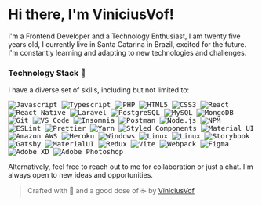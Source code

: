 # Hi there, I'm ViniciusVof!

I'm a Frontend Developer and a Technology Enthusiast, I am twenty five years old, I currently live in Santa Catarina in Brazil, excited for the future. I'm constantly learning and adapting to new technologies and challenges.

### Technology Stack 🚀

I have a diverse set of skills, including but not limited to:

   <samp>
      <img alt="Javascript" src="https://img.shields.io/badge/-JavaScript%20ES6-F7B93E?style=for-the-badge&logo=javascript&logoColor=black" />
      <img alt="Typescript" src="https://img.shields.io/badge/-TypeScript-2f74c0?style=for-the-badge&logo=typescript&logoColor=white" />   
      <img alt="PHP" src="https://img.shields.io/badge/-php-4D588E?style=for-the-badge&logo=php&logoColor=white" />
      <img alt="HTML5" src="https://img.shields.io/badge/-HTML5-E34F26?style=for-the-badge&logo=html5&logoColor=white" />
      <img alt="CSS3" src="https://img.shields.io/badge/-CSS3-549FDE?style=for-the-badge&logo=css3&logoColor=white" />
      <img alt="React" src="https://img.shields.io/badge/-React%20JS-262B32?style=for-the-badge&logo=react&logoColor=00D0F6" />
      <img alt="React Native" src="https://img.shields.io/badge/-React%20Native-262B32?style=for-the-badge&logo=react&logoColor=00D0F6" />
      <img alt="Laravel" src="https://img.shields.io/badge/-Laravel-F34E39?style=for-the-badge&logo=Laravel&logoColor=white" />
      <img alt="PostgreSQL" src="https://img.shields.io/badge/-PostgreSQL-31648C?style=for-the-badge&logo=postgresql&logoColor=white" />
      <img alt="MySQL" src="https://img.shields.io/badge/-MySQL-00758F?style=for-the-badge&logo=mysql&logoColor=white" />
      <img alt="MongoDB" src="https://img.shields.io/badge/-MongoDB-47A248?style=for-the-badge&logo=mongodb&logoColor=white" />
      <img alt="Git" src="https://img.shields.io/badge/-Git-F05032?style=for-the-badge&logo=git&logoColor=white" />
      <img alt="VS Code" src="https://img.shields.io/badge/-VSCode-0085D1?style=for-the-badge&logo=visual-studio-code&logoColor=white" />
      <img alt="Insomnia" src="https://img.shields.io/badge/-Insomnia-5849BE?style=for-the-badge&logo=insomnia&logoColor=white" />
      <img alt="Postman" src="https://img.shields.io/badge/-Postman-FD602F?style=for-the-badge&logo=postman&logoColor=white" />
      <img alt="Node.js" src="https://img.shields.io/badge/-Node.JS-026e00?style=for-the-badge&logo=node.js&logoColor=white" />
      <img alt="NPM" src="https://img.shields.io/badge/-NPM-CB3837?style=for-the-badge&logo=npm&logoColor=white" />
      <img alt="ESLint" src="https://img.shields.io/badge/-ESLint-4B32C3?style=for-the-badge&logo=eslint&logoColor=white" />
      <img alt="Prettier" src="https://img.shields.io/badge/-Prettier-1A2B34?style=for-the-badge&logo=prettier&logoColor=white" />
      <img alt="Yarn" src="https://img.shields.io/badge/-yarn-2188b6?style=for-the-badge&logo=yarn&logoColor=white" />
      <img alt="Styled Components" src="https://img.shields.io/badge/-Styled_Components-palevioletred?style=for-the-badge&logo=styled-components&logoColor=black" />
      <img alt="Material UI" src="https://img.shields.io/badge/-Material%20UI-4caaf9?style=for-the-badge&logo=material-ui&logoColor=white" />
      <img alt="Amazon AWS" src="https://img.shields.io/badge/Amazon%20AWS-232F3E?style=for-the-badge&logo=amazon-aws&logoColor=white" />
      <img alt="Heroku" src="https://img.shields.io/badge/-Heroku-430098?style=for-the-badge&logo=heroku&logoColor=white" />
      <img alt="Windows" src="https://img.shields.io/badge/-Windows-00ADEF?style=for-the-badge&logo=windows&logoColor=white" />
      <img alt="Linux" src="https://img.shields.io/badge/-Linux-111?style=for-the-badge&logo=linux&logoColor=white" />
      <img alt="Linux" src="https://img.shields.io/badge/-Linux-111?style=for-the-badge&logo=linux&logoColor=white" />
      <img alt="Storybook" src="https://img.shields.io/badge/-Storybook-FF4785?style=for-the-badge&logo=storybook&logoColor=white" />
      <img alt="Gatsby" src="https://img.shields.io/badge/Gatsby-%23663399.svg?style=for-the-badge&logo=gatsby&logoColor=white" />
      <img alt="MaterialUI" src="https://img.shields.io/badge/MUI-%230081CB.svg?style=for-the-badge&logo=mui&logoColor=white" />
      <img alt="Redux" src="https://img.shields.io/badge/redux-%23593d88.svg?style=for-the-badge&logo=redux&logoColor=white" />
      <img alt="Vite" src="https://img.shields.io/badge/vite-%23646CFF.svg?style=for-the-badge&logo=vite&logoColor=white" />
      <img alt="Webpack" src="https://img.shields.io/badge/webpack-%238DD6F9.svg?style=for-the-badge&logo=webpack&logoColor=black" />
      <img alt="Figma" src="https://img.shields.io/badge/-Figma-EA4C1D?style=for-the-badge&logo=figma&logoColor=white" />
      <img alt="Adobe XD" src="https://img.shields.io/badge/-Adobe%20XD-450135?style=for-the-badge&logo=adobe-xd&logoColor=white" />
      <img alt="Adobe Photoshop" src="https://img.shields.io/badge/adobe%20photoshop-%2331A8FF.svg?style=for-the-badge&logo=adobe%20photoshop&logoColor=white" /> 
  </samp>

Alternatively, feel free to reach out to me for collaboration or just a chat. I'm always open to new ideas and opportunities.

> Crafted with 🖤 and a good dose of ☕ by <a href="https://github.com/viniciusvof/">ViniciusVof</a>
